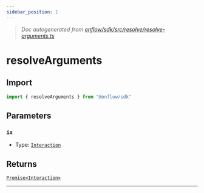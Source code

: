 ```yaml
---
sidebar_position: 1
---
```


> _Doc autogenerated from [onflow/sdk/src/resolve/resolve-arguments.ts](https://github.com/onflow/fcl-js/tree/master/packages/sdk/src/resolve/resolve-arguments.ts)_

# resolveArguments


## Import

```typescript
import { resolveArguments } from "@onflow/sdk"
```


## Parameters

### `ix` 
- Type: [`Interaction`](../types#interaction)



## Returns

[`Promise<Interaction>`](../types#interaction)


---